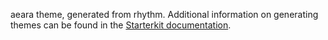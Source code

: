 aeara theme, generated from rhythm. Additional information on generating themes can be found in the [Starterkit documentation](https://www.drupal.org/docs/core-modules-and-themes/core-themes/starterkit-theme).